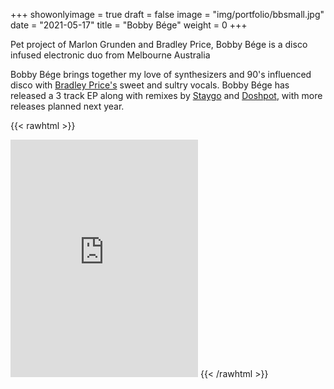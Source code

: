 +++
showonlyimage = true
draft = false
image = "img/portfolio/bbsmall.jpg"
date = "2021-05-17"
title = "Bobby Bége"
weight = 0
+++

Pet project of Marlon Grunden and Bradley Price, Bobby Bége is a disco infused electronic duo from Melbourne Australia

<!--more-->

Bobby Bége brings together my love of synthesizers and 90's influenced disco with [Bradley Price's](https://www.instagram.com/sevenoak/) sweet and sultry vocals. Bobby Bége has released a 3 track EP along with remixes by [Staygo](https://www.instagram.com/staygoau/) and [Doshpot](https://www.instagram.com/doshpot/), with more releases planned next year.

{{< rawhtml >}}

 <iframe src="https://open.spotify.com/embed/artist/7CnKY5MWNuotfaIO6EZDtx" width="300" height="380" frameborder="0" allowtransparency="true" allow="encrypted-media"></iframe>
{{< /rawhtml >}}
